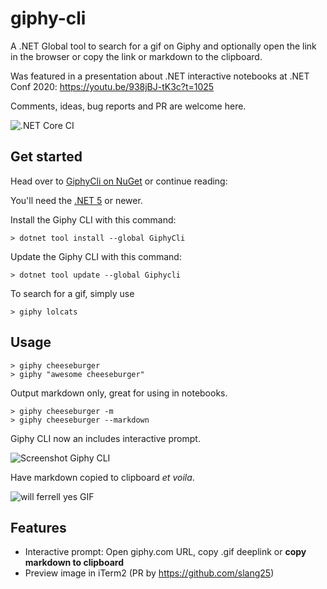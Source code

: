 # giphy-cli
A .NET Global tool to search for a gif on Giphy and optionally open the link in the browser or copy the link or markdown to the clipboard.

Was featured in a presentation about .NET interactive notebooks at .NET Conf 2020: https://youtu.be/938jBJ-tK3c?t=1025

Comments, ideas, bug reports and PR are welcome here.

![.NET Core CI](https://github.com/DavidDeSloovere/giphy-cli/workflows/.NET%20Core%20CI/badge.svg)

## Get started

Head over to [GiphyCli on NuGet](https://www.nuget.org/packages/GiphyCli) or continue reading:

You'll need the [.NET 5](https://www.microsoft.com/net/download) or newer.

Install the Giphy CLI with this command:

```
> dotnet tool install --global GiphyCli
```

Update the Giphy CLI with this command:

```
> dotnet tool update --global Giphycli
```

To search for a gif, simply use

```
> giphy lolcats
```

## Usage

```
> giphy cheeseburger
> giphy "awesome cheeseburger"
```

Output markdown only, great for using in notebooks.
```
> giphy cheeseburger -m
> giphy cheeseburger --markdown
```

Giphy CLI now an includes interactive prompt.

![Screenshot Giphy CLI](README-screenshot.png)

Have markdown copied to clipboard _et voila_.

![will ferrell yes GIF](https://media.giphy.com/media/3ohzdIuqJoo8QdKlnW/giphy-downsized.gif)

## Features

- Interactive prompt: Open giphy.com URL, copy .gif deeplink or __copy markdown to clipboard__
- Preview image in iTerm2 (PR by https://github.com/slang25) 
